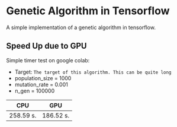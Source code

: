 # Genetic Algorithm in Tensorflow

A simple implementation of a genetic algorithm in tensorflow.

## Speed Up due to GPU

Simple timer test on google colab:

* Target: `The target of this algorithm. This can be quite long`
* population_size = 1000
* mutation_rate = 0.001
* n_gen = 100000

| CPU       | GPU       |
| --------- | --------- |
| 258.59 s. | 186.52 s. |
